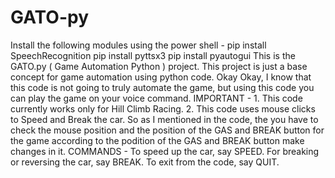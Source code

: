 # GATO-py
Install the following modules using the power shell -  pip install SpeechRecognition pip install pyttsx3 pip install pyautogui  This is the GATO.py ( Game Automation Python ) project. This project is just a base concept for game automation using python code. Okay Okay, I know that this code is not going to truly automate the game, but using this code you can play the game on your voice command.  IMPORTANT - 1. This code currently works only for Hill Climb Racing. 2. This code uses mouse clicks to Speed and Break the car. So as I mentioned in the code, the you have to check the mouse position and the position of the GAS and BREAK button for the game according to the podition of the GAS and BREAK button make changes in it.  COMMANDS - To speed up the car, say SPEED. For breaking or reversing the car, say BREAK. To exit from the code, say QUIT.
